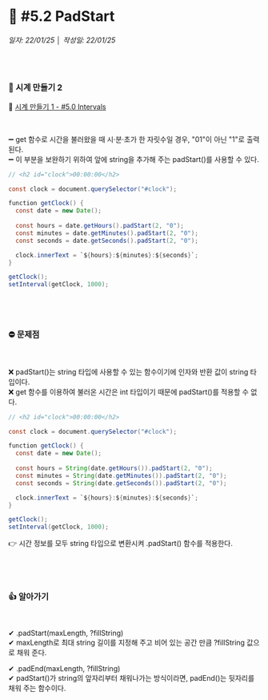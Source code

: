# 📌 #5.2 PadStart
###### 일자: 22/01/25  │  작성일: 22/01/25
&nbsp;

### 🚩 시계 만들기 2
🔗 [시계 만들기 1 - #5.0 Intervals](https://github.com/jayxutxpia/nomad-vanillaJS/blob/259cb2d24fe4aa2c233082a326a88f0fcddb3a5d/5%EA%B0%95/%235.0%20setInterval.md)

&nbsp;


➖ get 함수로 시간을 불러왔을 때 시·분·초가 한 자릿수일 경우, "01"이 아닌 "1"로 출력된다.   
➖ 이 부분을 보완하기 위하여 앞에 string을 추가해 주는 padStart()를 사용할 수 있다.   

```java
// <h2 id="clock">00:00:00</h2>

const clock = document.querySelector("#clock");

function getClock() {
  const date = new Date();
  
  const hours = date.getHours().padStart(2, "0");
  const minutes = date.getMinutes().padStart(2, "0");
  const seconds = date.getSeconds().padStart(2, "0");

  clock.innerText = `${hours}:${minutes}:${seconds}`;
}

getClock();
setInterval(getClock, 1000);
```

#

&nbsp;
&nbsp;

### ⛔ 문제점

&nbsp;

❌ padStart()는 string 타입에 사용할 수 있는 함수이기에 인자와 반환 값이 string 타입이다.   
❌ get 함수를 이용하여 불러온 시간은 int 타입이기 때문에 padStart()를 적용할 수 없다.

```java
// <h2 id="clock">00:00:00</h2>

const clock = document.querySelector("#clock");

function getClock() {
  const date = new Date();
  
  const hours = String(date.getHours()).padStart(2, "0");
  const minutes = String(date.getMinutes()).padStart(2, "0");
  const seconds = String(date.getSeconds()).padStart(2, "0");

  clock.innerText = `${hours}:${minutes}:${seconds}`;
}

getClock();
setInterval(getClock, 1000);
```

👉 시간 정보를 모두 string 타입으로 변환시켜 .padStart() 함수를 적용한다.   

#

&nbsp;
&nbsp;

### 👍 알아가기

&nbsp;

✔ .padStart(maxLength, ?fillString)   
✔ maxLength로 최대 string 길이를 지정해 주고 비어 있는 공간 만큼 ?fillString 값으로 채워 준다.   


✔ .padEnd(maxLength, ?fillString)   
✔ padStart()가 string의 앞자리부터 채워나가는 방식이라면, padEnd()는 뒷자리를 채워 주는 함수이다.

#

&nbsp;
&nbsp;
